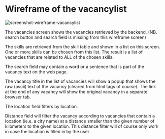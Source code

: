 # Wireframe of the vacancylist


![screenshot-wireframe-vacancylist](https://github.com/Jobcrawler-Ordina/jobcrawler-backend/blob/feature/wireframe-vacancylist/docs/screenshot-wireframe-vacancylist.png)


The vacancies screen shows the vacancies retrieved by the backend. (NB. search button and search field is missing from this wireframe screen)

The skills are retrieved from the skill table and shown in a list on this screen. One or more skills can be chosen from this list. The result is a list of vacancies that are related to ALL of the chosen skills.

The search field may contain a word or a sentence that is part of the vacancy text on the web page.

The vacancy title in the list of vacancies will show a popup that shows the raw (ascii) text of the vacancy (cleared from html tags of course). The link at the end of any vacancy will show the original vacancy in a separate browser tab.

The location field filters by location.

Distance field will filter the vacancy according to vacancies that contain a location (ie.e. a city name) at a distance smaller than the given number of kilometers to the given location. This distance filter will of course only work in case the location is filled in by the user
